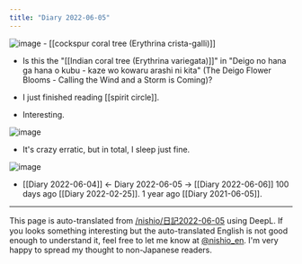 ```yaml
---
title: "Diary 2022-06-05"
---
```



![image](https://gyazo.com/fff022a97ccb4ba28672a8d0535f3494/thumb/1000)
    - [[cockspur coral tree (Erythrina crista-galli)]]
- Is this the "[[Indian coral tree (Erythrina variegata)]]" in "Deigo no hana ga hana o kubu - kaze wo kowaru arashi ni kita" (The Deigo Flower Blooms - Calling the Wind and a Storm is Coming)?

- I just finished reading [[spirit circle]].
- Interesting.

![image](https://gyazo.com/e811ba104c57f0a6ebff8cc7c7ec8bca/thumb/1000)
- It's crazy erratic, but in total, I sleep just fine.

![image](https://gyazo.com/876fcd5299cd6f0ed614000c9715d2cc/thumb/1000)

- [[Diary 2022-06-04]] ← Diary 2022-06-05 → [[Diary 2022-06-06]]
100 days ago [[Diary 2022-02-25]].
1 year ago [[Diary 2021-06-05]].
---
This page is auto-translated from [/nishio/日記2022-06-05](https://scrapbox.io/nishio/日記2022-06-05) using DeepL. If you looks something interesting but the auto-translated English is not good enough to understand it, feel free to let me know at [@nishio_en](https://twitter.com/nishio_en). I'm very happy to spread my thought to non-Japanese readers.